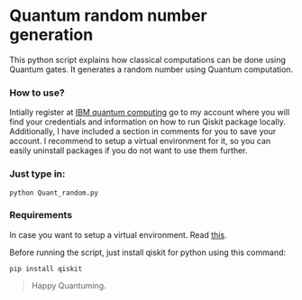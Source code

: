 # Quantum random number generation
This python script explains how classical computations can be done using Quantum gates. It generates a random number using Quantum computation.

### How to use?

Intially register at [IBM quantum computing](https://quantum-computing.ibm.com/) go to my account where you will find your credentials and information on how to run Qiskit package locally. 
Additionally, I have included a section in comments for you to save your account. I recommend to setup a virtual environment for it, so you can easily uninstall packages if you do not want to use them further.

### Just type in:

`python Quant_random.py`

### Requirements
In case you want to setup a virtual environment. Read [this](https://realpython.com/python-virtual-environments-a-primer/).

Before running the script, just install qiskit for python using this command:

`pip install qiskit`

> Happy Quantuming.

